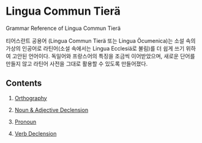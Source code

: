 # Lingua Commun Tier&auml;


Grammar Reference of Lingua Commun Tier&auml;



티어스란트 공용어 (Lingua Commun Tier&auml; 또는 Lingua &Ouml;cumenica)는 소설 속의 가상의 인공어로 라틴어(소설 속에서는 Lingua Ecclesi&auml;로 불림)를 더 쉽게 쓰기 위하여 고안된 언어이다. 독일어와 프랑스어의 특징을 조금씩 이어받았으며, 새로운 단어를 만들지 않고 라틴어 사전을 그대로 활용할 수 있도록 만들어졌다. 



## Contents



1. [Orthography](https://lievrenard.github.io/LievRenard/LCT/Orthography&Pronunciation)

   

2. [Noun & Adjective Declension](https://lievrenard.github.io/LievRenard/LCT/Noun&Adjective)

   

3. [Pronoun](https://lievrenard.github.io/LievRenard/LCT/Pronoun)

   

4. [Verb Declension](https://lievrenard.github.io/LievRenard/LCT/Verb)
